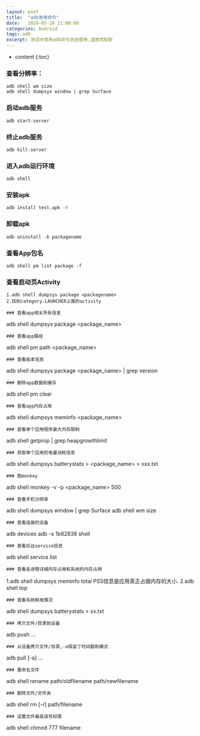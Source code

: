 ```yaml
---
layout: post
title:  "adb常用命令"
date:   2020-05-28 21:00:00
categories: Android
tags: adb
excerpt: 测试中常用adb命令总结使用,温故而知新
---
```

* content
{:toc}

### 查看分辨率：
```
adb shell wm size
adb shell dumpsys window | grep Surface
```
### 启动adb服务
```
adb start-server
```
### 终止adb服务
```
adb kill-server
```
### 进入adb运行环境
```
adb shell
```
### 安装apk
```
adb install test.apk -r
```
### 卸载apk
```
adb uninstall -k packagename
```

### 查看App包名

```
adb shell pm list package -f
```

### 查看启动页Activity

```
1.adb shell dumpsys package <packagename>
2.找到category.LAUNCHER上面的activity
```


```
### 查看app相关所有信息
```
adb shell dumpsys package <package_name>
```
### 查看app路径
```
adb shell pm path <package_name>
```
### 查看版本信息
```
adb shell dumpsys package <package_name> | grep version
```
### 删除app数据和缓存
```
adb shell pm clear <package>
```
### 查看app内存占用
```
adb shell dumpsys meminfo <package_name>
```
### 查看单个应用程序最大内存限制
```
adb shell getprop | grep heapgrowthlimit
```
### 获取单个应用的电量消耗信息
```
adb shell dumpsys batterystats > <package_name> > xxx.txt
```
### 跑monkey
```
adb shell monkey -v -p <package_name> 500
```
### 查看手机分辨率
```
adb shell dumpsys window | grep Surface
adb shell wm size
```
### 查看连接的设备
```
adb devices
adb -s 1b82838 shell
```
### 查看后台service信息
```
adb shell service list
```
### 查看各进程详细内存占用和系统的内存占用
```
1.adb shell dumpsys meminfo
total PSS信息是应用真正占据内存的大小.
2.adb shell top
```
### 查看系统耗电情况
```
adb shell dumpsys batterystats > xx.txt
```
### 拷贝文件/目录到设备
```
adb push <local> ... <remote>
```
### 从设备拷贝文件/目录,-a保留了时间戳和模式
```
adb pull [-a] <remote> ... <local>
```
### 重命名文件
```
adb shell rename path/oldfilename path/newfilename
```
### 删除文件/文件夹
```
adb shell rm [-r] path/filename
```
### 设置文件最高读写权限
```
adb shell chmod 777 filename
```





